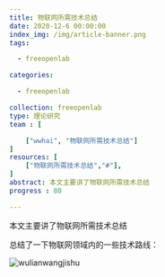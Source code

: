```yaml
---
title: 物联网所需技术总结
date: 2020-12-6 00:00:00
index_img: /img/article-banner.png
tags:

  - freeopenlab

categories:

  - freeopenlab

collection: freeopenlab
type: 理论研究
team : [

    ["wwhai", "物联网所需技术总结"]
]
resources: [
    ["物联网所需技术总结","#"],
]
abstract: 本文主要讲了物联网所需技术总结
progress : 80

---
```

本文主要讲了物联网所需技术总结
<!-- more -->
总结了一下物联网领域内的一些技术路线：

![wulianwangjishu](/uploads/wulianwangjishu.png)

